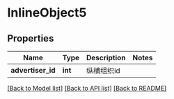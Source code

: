 # InlineObject5

## Properties
Name | Type | Description | Notes
------------ | ------------- | ------------- | -------------
**advertiser_id** | **int** | 纵横组织id | 

[[Back to Model list]](../README.md#documentation-for-models) [[Back to API list]](../README.md#documentation-for-api-endpoints) [[Back to README]](../README.md)


